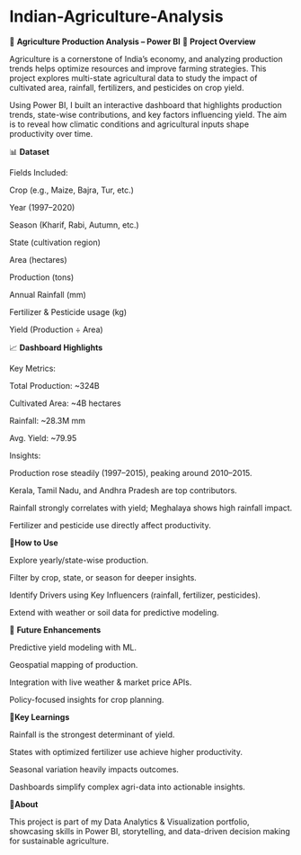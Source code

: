# Indian-Agriculture-Analysis
🌾 **Agriculture Production Analysis – Power BI**
📌 **Project Overview**

Agriculture is a cornerstone of India’s economy, and analyzing production trends helps optimize resources and improve farming strategies. This project explores multi-state agricultural data to study the impact of cultivated area, rainfall, fertilizers, and pesticides on crop yield.

Using Power BI, I built an interactive dashboard that highlights production trends, state-wise contributions, and key factors influencing yield. The aim is to reveal how climatic conditions and agricultural inputs shape productivity over time.

📊 **Dataset**

Fields Included:

Crop (e.g., Maize, Bajra, Tur, etc.)

Year (1997–2020)

Season (Kharif, Rabi, Autumn, etc.)

State (cultivation region)

Area (hectares)

Production (tons)

Annual Rainfall (mm)

Fertilizer & Pesticide usage (kg)

Yield (Production ÷ Area)

📈 **Dashboard Highlights**

Key Metrics:

Total Production: ~324B

Cultivated Area: ~4B hectares

Rainfall: ~28.3M mm

Avg. Yield: ~79.95

Insights:

Production rose steadily (1997–2015), peaking around 2010–2015.

Kerala, Tamil Nadu, and Andhra Pradesh are top contributors.

Rainfall strongly correlates with yield; Meghalaya shows high rainfall impact.

Fertilizer and pesticide use directly affect productivity.

🚀**How to Use**

Explore yearly/state-wise production.

Filter by crop, state, or season for deeper insights.

Identify Drivers using Key Influencers (rainfall, fertilizer, pesticides).

Extend with weather or soil data for predictive modeling.

🔮 **Future Enhancements**

Predictive yield modeling with ML.

Geospatial mapping of production.

Integration with live weather & market price APIs.

Policy-focused insights for crop planning.

🎯**Key Learnings**

Rainfall is the strongest determinant of yield.

States with optimized fertilizer use achieve higher productivity.

Seasonal variation heavily impacts outcomes.

Dashboards simplify complex agri-data into actionable insights.

📢**About**

This project is part of my Data Analytics & Visualization portfolio, showcasing skills in Power BI, storytelling, and data-driven decision making for sustainable agriculture.
